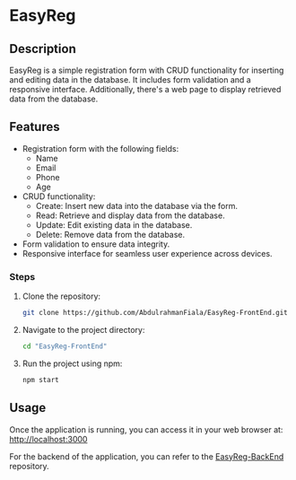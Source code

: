 # EasyReg

## Description

EasyReg is a simple registration form with CRUD functionality for inserting and editing data in the database. It includes form validation and a responsive interface. Additionally, there's a web page to display retrieved data from the database.

## Features

- Registration form with the following fields:
  - Name
  - Email
  - Phone
  - Age
- CRUD functionality:
  - Create: Insert new data into the database via the form.
  - Read: Retrieve and display data from the database.
  - Update: Edit existing data in the database.
  - Delete: Remove data from the database.
- Form validation to ensure data integrity.
- Responsive interface for seamless user experience across devices.


### Steps
1. Clone the repository:
   ```bash
   git clone https://github.com/AbdulrahmanFiala/EasyReg-FrontEnd.git

2. Navigate to the project directory:
   ```bash
   cd "EasyReg-FrontEnd"

3. Run the project using npm:
   ```bash
   npm start

## Usage
Once the application is running, you can access it in your web browser at:
[http://localhost:3000](http://localhost:3000)

For the backend of the application, you can refer to the [EasyReg-BackEnd](https://github.com/AbdulrahmanFiala/EasyReg-BackEnd) repository.

